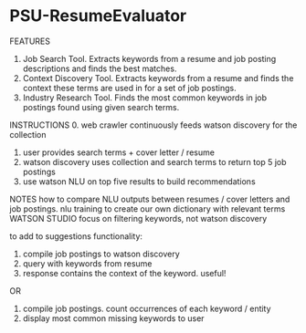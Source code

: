 # PSU-ResumeEvaluator

FEATURES
1. Job Search Tool. Extracts keywords from a resume and job posting descriptions and finds the best matches.
2. Context Discovery Tool. Extracts keywords from a resume and finds the context these terms are used in for a set of job postings. 
3. Industry Research Tool. Finds the most common keywords in job postings found using given search terms.


INSTRUCTIONS
0. web crawler continuously feeds watson discovery for the collection
1. user provides search terms + cover letter / resume
2. watson discovery uses collection and search terms to return top 5 job postings
3. use watson NLU on top five results to build recommendations


NOTES
how to compare NLU outputs between resumes / cover letters and job postings.
nlu training to create our own dictionary with relevant terms WATSON STUDIO
focus on filtering keywords, not watson discovery

to add to suggestions functionality:
1. compile job postings to watson discovery
2. query with keywords from resume
3. response contains the context of the keyword. useful!

OR
1. compile job postings. count occurrences of each keyword / entity
2. display most common missing keywords to user